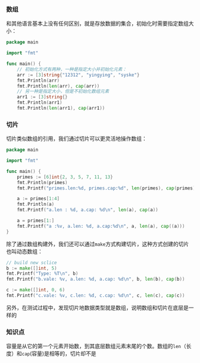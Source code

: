 
### 数组

和其他语言基本上没有任何区别，就是存放数据的集合，初始化时需要指定数组大小：
```go
package main

import "fmt"

func main() {
    // 初始化方式有两种，一种是指定大小并初始化元素：
	arr := [3]string{"12312", "yingying", "syske"}
	fmt.Println(arr)
	fmt.Println(len(arr), cap(arr))
	// 另一种是指定大小，但是不初始化数组元素
	arr1 := [3]string{}
	fmt.Println(arr1)
	fmt.Println(len(arr1), cap(arr1))
```


### 切片

切片类似数组的引用，我们通过切片可以更灵活地操作数组：

```go
package main

import "fmt"

func main() {
	primes := [6]int{2, 3, 5, 7, 11, 13}
	fmt.Println(primes)
	fmt.Printf("primes.len:%d, primes.cap:%d", len(primes), cap(primes))

	a := primes[1:4]
	fmt.Println(a)
	fmt.Printf("a.len : %d, a.cap: %d\n", len(a), cap(a))

	a = primes[1:]
	fmt.Printf("a :%v, a.len: %d, a.cap:%d\n", a, len(a), cap((a)))
}
```

除了通过数组构建外，我们还可以通过`make`方式构建切片，这种方式创建的切片也叫动态数组：

```go
// build new sclice
b := make([]int, 5)
fmt.Printf("Type: %T\n", b)
fmt.Printf("b.vale: %v, a.len: %d, a.cap: %d\n", b, len(b), cap(b))

c := make([]int, 0, 6)
fmt.Printf("c.vale: %v, c.len: %d, c.cap: %d\n", c, len(c), cap(c))
```

另外，在测试过程中，发现切片地数据类型就是数组，说明数组和切片在底层是一样的

### 知识点

容量是从它的第一个元素开始数，到其底层数组元素末尾的个数。数组的`len`（长度）和`cap`(容量)是相等的，切片却不是